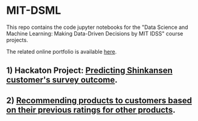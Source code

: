 # MIT-DSML
This repo contains the code jupyter notebooks for the "Data Science and Machine Learning: Making Data-Driven Decisions by MIT IDSS" course projects.

The related online portfolio is available [here](https://www.mygreatlearning.com/eportfolio/wellington?utm_source=social&utm_medium=linkedin).

## 1) Hackaton Project: [Predicting Shinkansen customer's survey outcome](https://github.com/wchevreuil/MIT-DSML/blob/main/notebooks/Hackaton-Shinkansen.ipynb).

## 2) [Recommending products to customers based on their previous ratings for other products]().
